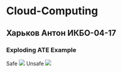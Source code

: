 # Cloud-Computing

## Харьков Антон ИКБО-04-17

### Exploding ATE Example

Safe
![](https://github.com/[Anton-Khan]/[Cloud-Computing]/blob/[master]/SaveCall.png)
Unsafe
![](https://github.com/[Anton-Khan]/[Cloud-Computing]/blob/[master]/UnSaveCall.png)
